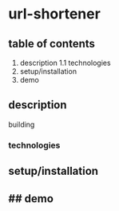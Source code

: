 # url-shortener

## table of contents
1. description 
    1.1 technologies
2. setup/installation
3. demo

## description
building 

### technologies

## setup/installation

## ## demo